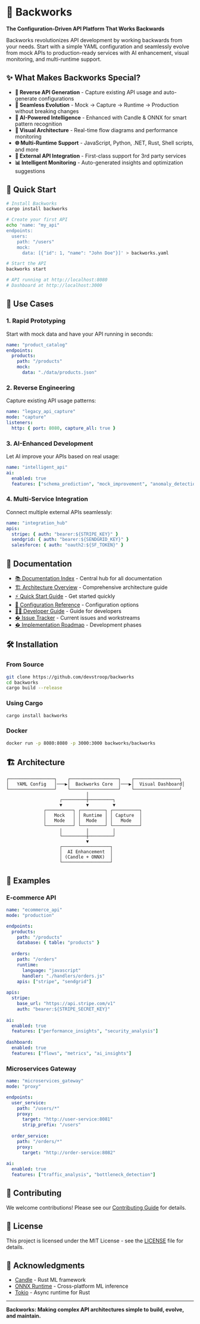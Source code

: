 # 🚀 Backworks

**The Configuration-Driven API Platform That Works Backwards**

Backworks revolutionizes API development by working backwards from your needs. Start with a simple YAML configuration and seamlessly evolve from mock APIs to production-ready services with AI enhancement, visual monitoring, and multi-runtime support.

## ✨ What Makes Backworks Special?

- **🎯 Reverse API Generation** - Capture existing API usage and auto-generate configurations
- **🔄 Seamless Evolution** - Mock → Capture → Runtime → Production without breaking changes
- **🤖 AI-Powered Intelligence** - Enhanced with Candle & ONNX for smart pattern recognition
- **🎨 Visual Architecture** - Real-time flow diagrams and performance monitoring
- **🌐 Multi-Runtime Support** - JavaScript, Python, .NET, Rust, Shell scripts, and more
- **🔌 External API Integration** - First-class support for 3rd party services
- **📊 Intelligent Monitoring** - Auto-generated insights and optimization suggestions

## 🚀 Quick Start

```bash
# Install Backworks
cargo install backworks

# Create your first API
echo 'name: "my_api"
endpoints:
  users:
    path: "/users"
    mock:
      data: [{"id": 1, "name": "John Doe"}]' > backworks.yaml

# Start the API
backworks start

# API running at http://localhost:8080
# Dashboard at http://localhost:3000
```

## 🎯 Use Cases

### 1. **Rapid Prototyping**
Start with mock data and have your API running in seconds:

```yaml
name: "product_catalog"
endpoints:
  products:
    path: "/products"
    mock:
      data: "./data/products.json"
```

### 2. **Reverse Engineering**
Capture existing API usage patterns:

```yaml
name: "legacy_api_capture"
mode: "capture"
listeners:
  http: { port: 8080, capture_all: true }
```

### 3. **AI-Enhanced Development**
Let AI improve your APIs based on real usage:

```yaml
name: "intelligent_api"
ai:
  enabled: true
  features: ["schema_prediction", "mock_improvement", "anomaly_detection"]
```

### 4. **Multi-Service Integration**
Connect multiple external APIs seamlessly:

```yaml
name: "integration_hub"
apis:
  stripe: { auth: "bearer:${STRIPE_KEY}" }
  sendgrid: { auth: "bearer:${SENDGRID_KEY}" }
  salesforce: { auth: "oauth2:${SF_TOKEN}" }
```

## 📖 Documentation

- [📚 Documentation Index](./docs/README.md) - Central hub for all documentation
- [🏗️ Architecture Overview](./docs/CONSOLIDATED_ARCHITECTURE.md) - Comprehensive architecture guide
- [⚡ Quick Start Guide](./docs/quick-start.md) - Get started quickly
- [📝 Configuration Reference](./docs/configuration.md) - Configuration options
- [👩‍💻 Developer Guide](./docs/DEVELOPER_GUIDE.md) - Guide for developers
- [� Issue Tracker](./ISSUES.md) - Current issues and workstreams
- [�️ Implementation Roadmap](./IMPLEMENTATION_ROADMAP.md) - Development phases

## 🛠️ Installation

### From Source
```bash
git clone https://github.com/devstroop/backworks
cd backworks
cargo build --release
```

### Using Cargo
```bash
cargo install backworks
```

### Docker
```bash
docker run -p 8080:8080 -p 3000:3000 backworks/backworks
```

## 🏗️ Architecture

```
┌─────────────────┐    ┌──────────────────┐    ┌─────────────────┐
│   YAML Config   │───▶│  Backworks Core  │───▶│  Visual Dashboard│
└─────────────────┘    └──────────────────┘    └─────────────────┘
                              │
                    ┌─────────┼─────────┐
                    ▼         ▼         ▼
              ┌──────────┐ ┌─────────┐ ┌──────────┐
              │   Mock   │ │ Runtime │ │ Capture  │
              │   Mode   │ │  Mode   │ │   Mode   │
              └──────────┘ └─────────┘ └──────────┘
                    │         │         │
                    └─────────┼─────────┘
                              ▼
                    ┌──────────────────┐
                    │  AI Enhancement  │
                    │ (Candle + ONNX)  │
                    └──────────────────┘
```

## 🌟 Examples

### E-commerce API
```yaml
name: "ecommerce_api"
mode: "production"

endpoints:
  products:
    path: "/products"
    database: { table: "products" }
    
  orders:
    path: "/orders"
    runtime:
      language: "javascript"
      handler: "./handlers/orders.js"
    apis: ["stripe", "sendgrid"]
    
apis:
  stripe:
    base_url: "https://api.stripe.com/v1"
    auth: "bearer:${STRIPE_SECRET_KEY}"
    
ai:
  enabled: true
  features: ["performance_insights", "security_analysis"]
  
dashboard:
  enabled: true
  features: ["flows", "metrics", "ai_insights"]
```

### Microservices Gateway
```yaml
name: "microservices_gateway"
mode: "proxy"

endpoints:
  user_service:
    path: "/users/*"
    proxy:
      target: "http://user-service:8081"
      strip_prefix: "/users"
      
  order_service:
    path: "/orders/*"
    proxy:
      target: "http://order-service:8082"
      
ai:
  enabled: true
  features: ["traffic_analysis", "bottleneck_detection"]
```

## 🤝 Contributing

We welcome contributions! Please see our [Contributing Guide](./CONTRIBUTING.md) for details.

## 📄 License

This project is licensed under the MIT License - see the [LICENSE](./LICENSE) file for details.

## 🙏 Acknowledgments

- [Candle](https://github.com/huggingface/candle) - Rust ML framework
- [ONNX Runtime](https://onnxruntime.ai/) - Cross-platform ML inference
- [Tokio](https://tokio.rs/) - Async runtime for Rust

---

**Backworks: Making complex API architectures simple to build, evolve, and maintain.**
